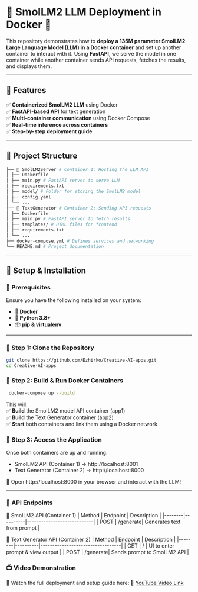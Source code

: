 # 🚀 SmolLM2 LLM Deployment in Docker 🐳  

This repository demonstrates how to **deploy a 135M parameter SmolLM2 Large Language Model (LLM) in a Docker container** and set up another container to interact with it. Using **FastAPI**, we serve the model in one container while another container sends API requests, fetches the results, and displays them.

---

## 📌 Features  

✅ **Containerized SmolLM2 LLM** using Docker  
✅ **FastAPI-based API** for text generation  
✅ **Multi-container communication** using Docker Compose  
✅ **Real-time inference across containers**  
✅ **Step-by-step deployment guide**  

---

## 📂 Project Structure  
```bash
├── 📂 SmolLM2Server # Container 1: Hosting the LLM API
│ ├── Dockerfile
│ ├── main.py # FastAPI server to serve LLM
│ ├── requirements.txt
│ ├── model/ # Folder for storing the SmolLM2 model
│ ├── config.yaml
│ └── ...
├── 📂 TextGenerator # Container 2: Sending API requests
│ ├── Dockerfile
│ ├── main.py # FastAPI server to fetch results
│ ├── templates/ # HTML files for frontend
│ ├── requirements.txt
│ └── ...
├── docker-compose.yml # Defines services and networking
└── README.md # Project documentation
```

---

## 🚀 Setup & Installation  

### 🔹 Prerequisites  
Ensure you have the following installed on your system:  
- 🐳 **Docker**  
- 🐍 **Python 3.8+**  
- 📦 **pip & virtualenv**  

---

### 🔹 Step 1: Clone the Repository  

```bash
git clone https://github.com/Ezhirko/Creative-AI-apps.git
cd Creative-AI-apps
```

### 🔹 Step 2: Build & Run Docker Containers
```bash
 docker-compose up --build
```

This will:<br>
✅ **Build** the SmolLM2 model API container (app1) <br>
✅ **Build** the Text Generator container (app2) <br>
✅ **Start** both containers and link them using a Docker network <br>

### 🔹 Step 3: Access the Application
Once both containers are up and running:

- SmolLM2 API (Container 1) → http://localhost:8001
- Text Generator (Container 2) → http://localhost:8000
  
📢 Open http://localhost:8000 in your browser and interact with the LLM!

---
### 📌 API Endpoints
🔹 SmolLM2 API (Container 1)
| Method | Endpoint | Description                |
|--------|----------|----------------------------|
| POST   | /generate| Generates text from prompt |

🔹 Text Generator API (Container 2)
| Method | Endpoint | Description                      |
|--------|----------|----------------------------------|
| GET    | /        | UI to enter prompt & view output |
| POST   | /generate| Sends prompt to SmolLM2 API      |

### 📺 Video Demonstration
🎥 Watch the full deployment and setup guide here:
🔗 [YouTube Video Link](https://youtu.be/56EwkD_KcUA)



